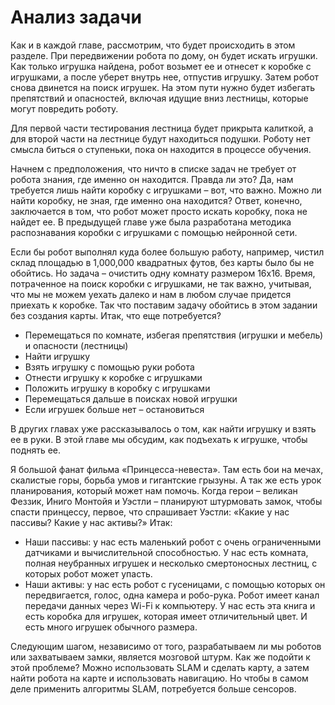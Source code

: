 # Анализ задачи

Как и в каждой главе, рассмотрим, что будет происходить в этом разделе. При передвижении робота по дому, он будет искать игрушки. Как только игрушка найдена, робот возьмет ее и отнесет к коробке с игрушками, а после уберет внутрь нее, отпустив игрушку. Затем робот снова двинется на поиск игрушек. На этом пути нужно будет избегать препятствий и опасностей, включая идущие вниз лестницы, которые могут повредить роботу.

Для первой части тестирования лестница будет прикрыта калиткой, а для второй части на лестнице будут находиться подушки. Роботу нет смысла биться о ступеньки, пока он находится в процессе обучения.

Начнем с предположения, что ничто в списке задач не требует от робота знания, где именно он находится. Правда ли это? Да, нам требуется лишь найти коробку с игрушками – вот, что важно. Можно ли найти коробку, не зная, где именно она находится? Ответ, конечно, заключается в том, что робот может просто искать коробку, пока не найдет ее. В предыдущей главе уже была разработана методика распознавания коробки с игрушками с помощью нейронной сети. 

Если бы робот выполнял куда более большую работу, например, чистил склад площадью в 1,000,000 квадратных футов, без карты было бы не обойтись. Но задача – очистить одну комнату размером 16х16. Время, потраченное на поиск коробки с игрушками, не так важно, учитывая, что мы не можем уехать далеко и нам в любом случае придется приехать к коробке. Так что поставим задачу обойтись в этом задании без создания карты. Итак, что еще потребуется?

* Перемещаться по комнате, избегая препятствия \(игрушки и мебель\) и опасности \(лестницы\)
* Найти игрушку
* Взять игрушку с помощью руки робота
* Отнести игрушку к коробке с игрушками
* Положить игрушку в коробку с игрушками
* Перемещаться дальше в поисках новой игрушки
* Если игрушек больше нет – остановиться

В других главах уже рассказывалось о том, как найти игрушку и взять ее в руки. В этой главе мы обсудим, как подъехать к игрушке, чтобы поднять ее. 

Я большой фанат фильма «Принцесса-невеста». Там есть бои на мечах, скалистые горы, борьба умов и гигантские грызуны. А так же есть урок планирования, который может нам помочь. Когда герои – великан Феззик, Иниго Монтойя и Уэстли – планируют штурмовать замок, чтобы спасти принцессу, первое, что спрашивает Уэстли: «Какие у нас пассивы? Какие у нас активы?» Итак:

* Наши пассивы: у нас есть маленький робот с очень ограниченными датчиками и вычислительной способностью. У нас есть комната, полная неубранных игрушек и несколько смертоносных лестниц, с которых робот может упасть.
* Наши активы: у нас есть робот с гусеницами, с помощью которых он передвигается, голос, одна камера и робо-рука. Робот имеет канал передачи данных через Wi-Fi к компьютеру. У нас есть эта книга и есть коробка для игрушек, которая имеет отличительный цвет. И есть много игрушек обычного размера.

Следующим шагом, независимо от того, разрабатываем ли мы роботов или захватываем замки, является мозговой штурм. Как же подойти к этой проблеме? Можно использовать SLAM и сделать карту, а затем найти робота на карте и использовать навигацию. Но чтобы в самом деле применить алгоритмы SLAM, потребуется больше сенсоров.

